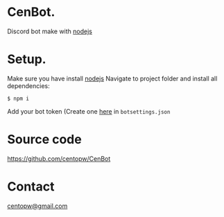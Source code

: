 CenBot.
===========
Discord bot make with [nodejs](https://nodejs.org)


Setup.
=============
Make sure you have install [nodejs](https://nodejs.org)
   Navigate to project folder and install all dependencies:
   
   ``$ npm i``

Add your bot token (Create one [here](https://discord.com/developers/applications) in ``botsettings.json``

Source code
===========

https://github.com/centopw/CenBot

Contact
=======

centopw@gmail.com
